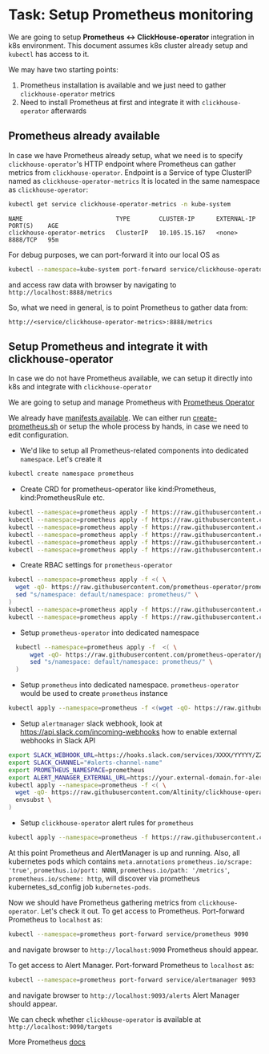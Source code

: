 # Task: Setup Prometheus monitoring

We are going to setup **Prometheus <-> ClickHouse-operator** integration in k8s environment.
This document assumes k8s cluster already setup and `kubectl` has access to it.

We may have two starting points:
1. Prometheus installation is available and we just need to gather `clickhouse-operator` metrics
1. Need to install Prometheus at first and integrate it with `clickhouse-operator` afterwards

## Prometheus already available
In case we have Prometheus already setup, what we need is to specify `clickhouse-operator`'s HTTP endpoint where Prometheus can gather metrics from `clickhouse-operator`.
Endpoint is a Service of type ClusterIP named as `clickhouse-operator-metrics` It is located in the same namespace as `clickhouse-operator`:
```bash
kubectl get service clickhouse-operator-metrics -n kube-system
```
```text
NAME                          TYPE        CLUSTER-IP      EXTERNAL-IP   PORT(S)    AGE
clickhouse-operator-metrics   ClusterIP   10.105.15.167   <none>        8888/TCP   95m
```

For debug purposes, we can port-forward it into our local OS as
```bash
kubectl --namespace=kube-system port-forward service/clickhouse-operator-metrics 8888
```
and access raw data with browser by navigating to `http://localhost:8888/metrics`

So, what we need in general, is to point Prometheus to gather data from: 
```text
http://<service/clickhouse-operator-metrics>:8888/metrics
```

## Setup Prometheus and integrate it with clickhouse-operator
In case we do not have Prometheus available, we can setup it directly into k8s and integrate with `clickhouse-operator` 

We are going to setup and manage Prometheus with [Prometheus Operator][prometheus-operator]

We already have [manifests available][deploy-prometheus]. 
We can either run [create-prometheus.sh][create-prometheus.sh] or setup the whole process by hands, in case we need to edit configuration.

  - We'd like to setup all Prometheus-related components into dedicated `namespace`. Let's create it
  ```bash
  kubectl create namespace prometheus
  ```
  
  - Create CRD for prometheus-operator like kind:Prometheus, kind:PrometheusRule etc.
  ```bash
  kubectl --namespace=prometheus apply -f https://raw.githubusercontent.com/prometheus-operator/prometheus-operator/master/example/prometheus-operator-crd/monitoring.coreos.com_prometheuses.yaml
  kubectl --namespace=prometheus apply -f https://raw.githubusercontent.com/prometheus-operator/prometheus-operator/master/example/prometheus-operator-crd/monitoring.coreos.com_prometheusrules.yaml
  kubectl --namespace=prometheus apply -f https://raw.githubusercontent.com/prometheus-operator/prometheus-operator/master/example/prometheus-operator-crd/monitoring.coreos.com_alertmanagers.yaml
  kubectl --namespace=prometheus apply -f https://raw.githubusercontent.com/prometheus-operator/prometheus-operator/master/example/prometheus-operator-crd/monitoring.coreos.com_podmonitors.yaml
  kubectl --namespace=prometheus apply -f https://raw.githubusercontent.com/prometheus-operator/prometheus-operator/master/example/prometheus-operator-crd/monitoring.coreos.com_servicemonitors.yaml
  kubectl --namespace=prometheus apply -f https://raw.githubusercontent.com/prometheus-operator/prometheus-operator/master/example/prometheus-operator-crd/monitoring.coreos.com_thanosrulers.yaml
  ```

  - Create RBAC settings for `prometheus-operator`
  ```bash
  kubectl --namespace=prometheus apply -f <( \
    wget -qO- https://raw.githubusercontent.com/prometheus-operator/prometheus-operator/master/example/rbac/prometheus/prometheus-cluster-role-binding.yaml | \
    sed "s/namespace: default/namespace: prometheus/" \
  )
  kubectl --namespace=prometheus apply -f https://raw.githubusercontent.com/prometheus-operator/prometheus-operator/master/example/rbac/prometheus/prometheus-cluster-role.yaml
  kubectl --namespace=prometheus apply -f https://raw.githubusercontent.com/prometheus-operator/prometheus-operator/master/example/rbac/prometheus/prometheus-service-account.yaml
  ```

  - Setup `prometheus-operator` into dedicated namespace
  ```bash
    kubectl --namespace=prometheus apply -f  <( \
        wget -qO- https://raw.githubusercontent.com/prometheus-operator/prometheus-operator/master/bundle.yaml | \
        sed "s/namespace: default/namespace: prometheus/" \
    )
  ```
    
  - Setup `prometheus` into dedicated namespace. `prometheus-operator` would be used to create `prometheus` instance
  ```bash
  kubectl apply --namespace=prometheus -f <(wget -qO- https://raw.githubusercontent.com/Altinity/clickhouse-operator/master/deploy/prometheus/prometheus-template.yaml | PROMETHEUS_NAMESPACE=prometheus envsubst)
  ```

  - Setup `alertmanager` slack webhook, look at https://api.slack.com/incoming-webhooks how to enable external webhooks in Slack API
  ```bash
  export SLACK_WEBHOOK_URL=https://hooks.slack.com/services/XXXX/YYYYY/ZZZZZ
  export SLACK_CHANNEL="#alerts-channel-name"
  export PROMETHEUS_NAMESPACE=prometheus
  export ALERT_MANAGER_EXTERNAL_URL=https://your.external-domain.for-alertmanger/    
  kubectl apply --namespace=prometheus -f <( \
    wget -qO- https://raw.githubusercontent.com/Altinity/clickhouse-operator/master/deploy/prometheus/prometheus-alertmanager-template.yaml | \
    envsubst \
  )
  ```

  - Setup `clickhouse-operator` alert rules for `prometheus`
  ```bash
  kubectl apply --namespace=prometheus -f https://raw.githubusercontent.com/Altinity/clickhouse-operator/master/deploy/prometheus/prometheus-alert-rules.yaml
  ```
    
At this point Prometheus and AlertManager is up and running. Also, all kubernetes pods which contains `meta.annotations` `prometheus.io/scrape: 'true'`, `promethus.io/port: NNNN`, `prometheus.io/path: '/metrics'`, `prometheus.io/scheme: http`, will discover via prometheus kubernetes_sd_config job `kubernetes-pods`.

Now we should have Prometheus gathering metrics from `clickhouse-operator`. Let's check it out.
To get access to Prometheus. Port-forward Prometheus to `localhost` as:
```bash
kubectl --namespace=prometheus port-forward service/prometheus 9090
```
and navigate browser to `http://localhost:9090` Prometheus should appear.

To get access to Alert Manager. Port-forward Prometheus to `localhost` as:
```bash
kubectl --namespace=prometheus port-forward service/alertmanager 9093
```
and navigate browser to `http://localhost:9093/alerts` Alert Manager should appear.

We can check whether `clickhouse-operator` is available at `http://localhost:9090/targets`

More Prometheus [docs][prometheus-docs]

[prometheus-operator]: https://coreos.com/operators/prometheus/docs/latest/
[deploy-prometheus]: ../deploy/prometheus/
[create-prometheus.sh]: ../deploy/prometheus/create-prometheus.sh
[prometheus-docs]: https://prometheus.io/docs/introduction/overview/
